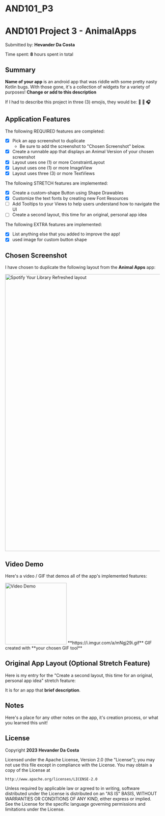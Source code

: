 # AND101_P3
<!-- (This is a comment) INSTRUCTIONS: Go through this page and fill out any **bolded** entries with their correct values.-->

# AND101 Project 3 - AnimalApps

Submitted by: **Hevander Da Costa**

Time spent: **8** hours spent in total

## Summary

**Name of your app** is an android app that was riddle with some pretty nasty Kotlin bugs.  With those gone, it's a collection of widgets for a variety of purposes!  **Change or add to this description**

If I had to describe this project in three (3) emojis, they would be: **:dog: :musical_note: :headphones:**

## Application Features

<!-- (This is a comment) Please be sure to change the [ ] to [x] for any features you completed.  If a feature is not checked [x], you might miss the points for that item! -->

The following REQUIRED features are completed:

- [x] Pick an app screenshot to duplicate
  - Be sure to add the screenshot to "Chosen Screenshot" below.
- [x] Create a runnable app that displays an Animal Version of your chosen screenshot
- [x] Layout uses one (1) or more ConstraintLayout
- [x] Layout uses one (1) or more ImageView
- [x] Layout uses three (3) or more TextViews

The following STRETCH features are implemented:

- [x] Create a custom-shape Button using Shape Drawables
- [x] Customize the text fonts by creating new Font Resources
- [ ] Add Tooltips to your Views to help users understand how to navigate the UI
- [ ] Create a second layout, this time for an original, personal app idea

The following EXTRA features are implemented:

- [x] List anything else that you added to improve the app!
- [x] used image for custom button shape

## Chosen Screenshot

I have chosen to duplicate the following layout from the **Animal Apps** app:

<img src="https://musictech.com/wp-content/uploads/2019/06/spotify-your-library-refreshed-layout@1400x1050.jpg" alt="Spotify Your Library Refreshed layout" class="w-full" loading="lazy" sizes=" (max-width: 768px) 100vw, (min-width: 769px) and (max-width: 1023px) 720px, 520px" srcset="https://musictech.com/wp-content/uploads/2019/06/spotify-your-library-refreshed-layout@1400x1050.jpg 1400w, https://musictech.com/wp-content/uploads/2019/06/spotify-your-library-refreshed-layout@1400x1050-150x113.jpg 150w, https://musictech.com/wp-content/uploads/2019/06/spotify-your-library-refreshed-layout@1400x1050-300x225.jpg 300w, https://musictech.com/wp-content/uploads/2019/06/spotify-your-library-refreshed-layout@1400x1050-400x300.jpg 400w, https://musictech.com/wp-content/uploads/2019/06/spotify-your-library-refreshed-layout@1400x1050-650x488.jpg 650w, https://musictech.com/wp-content/uploads/2019/06/spotify-your-library-refreshed-layout@1400x1050-800x600.jpg 800w, https://musictech.com/wp-content/uploads/2019/06/spotify-your-library-refreshed-layout@1400x1050-1200x900.jpg 1200w" height="900" width="1200">

## Video Demo

Here's a video / GIF that demos all of the app's implemented features:

<img href='https://imgur.com/a/mNgj29i' title='Video Demo' width='200' height='200' alt='Video Demo' />
**https://i.imgur.com/a/mNgj29i.gif**
GIF created with **your chosen GIF tool**

<!-- Recommended tools:
- [Kap](https://getkap.co/) for macOS
- [ScreenToGif](https://www.screentogif.com/) for Windows
- [peek](https://github.com/phw/peek) for Linux. -->

## Original App Layout (Optional Stretch Feature)

Here is my entry for the "Create a second layout, this time for an original, personal app idea" stretch feature:

It is for an app that **brief description**.


## Notes

Here's a place for any other notes on the app, it's creation process, or what you learned this unit!

## License

Copyright **2023** **Hevander Da Costa**

Licensed under the Apache License, Version 2.0 (the "License");
you may not use this file except in compliance with the License.
You may obtain a copy of the License at

    http://www.apache.org/licenses/LICENSE-2.0

Unless required by applicable law or agreed to in writing, software
distributed under the License is distributed on an "AS IS" BASIS,
WITHOUT WARRANTIES OR CONDITIONS OF ANY KIND, either express or implied.
See the License for the specific language governing permissions and
limitations under the License.
